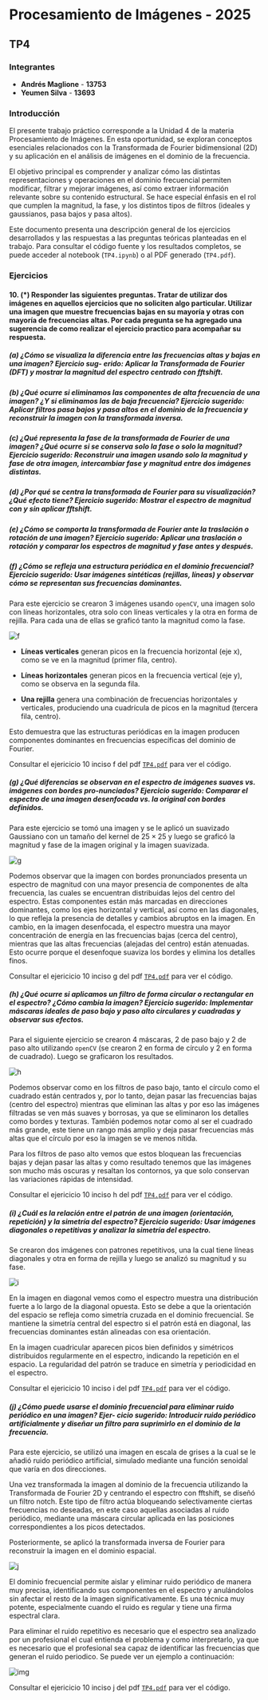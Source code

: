 # Procesamiento de Imágenes - 2025
## TP4

### Integrantes
- **Andrés Maglione** - **13753**
- **Yeumen Silva** - **13693**

### Introducción
El presente trabajo práctico corresponde a la Unidad 4 de la materia Procesamiento de Imágenes. En esta oportunidad, se exploran conceptos esenciales relacionados con la Transformada de Fourier bidimensional (2D) y su aplicación en el análisis de imágenes en el dominio de la frecuencia.

El objetivo principal es comprender y analizar cómo las distintas representaciones y operaciones en el dominio frecuencial permiten modificar, filtrar y mejorar imágenes, así como extraer información relevante sobre su contenido estructural. Se hace especial énfasis en el rol que cumplen la magnitud, la fase, y los distintos tipos de filtros (ideales y gaussianos, pasa bajos y pasa altos).

Este documento presenta una descripción general de los ejercicios desarrollados y las respuestas a las preguntas teóricas planteadas en el trabajo. Para consultar el código fuente y los resultados completos, se puede acceder al notebook (`TP4.ipynb`) o al PDF generado (`TP4.pdf`).

### Ejercicios

#### 10. (*) Responder las siguientes preguntas. Tratar de utilizar dos imágenes en aquellos ejercicios que no soliciten algo particular. Utilizar una imagen que muestre frecuencias bajas en su mayorı́a y otras con mayorı́a de frecuencias altas. Por cada pregunta se ha agregado una sugerencia de como realizar el ejercicio practico para acompañar su respuesta.


##### (a) ¿Cómo se visualiza la diferencia entre las frecuencias altas y bajas en una imagen? Ejercicio sug- erido: Aplicar la Transformada de Fourier (DFT) y mostrar la magnitud del espectro centrado con fftshift.


##### (b) ¿Qué ocurre si eliminamos las componentes de alta frecuencia de una imagen? ¿Y si eliminamos las de baja frecuencia? Ejercicio sugerido: Aplicar filtros pasa bajos y pasa altos en el dominio de la frecuencia y reconstruir la imagen con la transformada inversa.

##### (c) ¿Qué representa la fase de la transformada de Fourier de una imagen? ¿Qué ocurre si se conserva solo la fase o solo la magnitud? Ejercicio sugerido: Reconstruir una imagen usando solo la magnitud y fase de otra imagen, intercambiar fase y magnitud entre dos imágenes distintas.

##### (d) ¿Por qué se centra la transformada de Fourier para su visualización? ¿Qué efecto tiene? Ejercicio sugerido: Mostrar el espectro de magnitud con y sin aplicar fftshift.

##### (e) ¿Cómo se comporta la transformada de Fourier ante la traslación o rotación de una imagen? Ejercicio sugerido: Aplicar una traslación o rotación y comparar los espectros de magnitud y fase antes y después.

##### (f) ¿Cómo se refleja una estructura periódica en el dominio frecuencial? Ejercicio sugerido: Usar imágenes sintéticas (rejillas, lı́neas) y observar cómo se representan sus frecuencias dominantes.

Para este ejercicio se crearon 3 imágenes usando `openCV`, una imagen solo con líneas horizontales, otra solo con líneas verticales y la otra en forma de rejilla. Para cada una de ellas se graficó tanto la magnitud como la fase.

![f](./imagenes_reporte/1.png)

- **Líneas verticales** generan picos en la frecuencia horizontal (eje x), como se ve en la magnitud (primer fila, centro).

- **Líneas horizontales** generan picos en la frecuencia vertical (eje y), como se observa en la segunda fila.

- **Una rejilla** genera una combinación de frecuencias horizontales y verticales, produciendo una cuadrícula de picos en la magnitud (tercera fila, centro).

Esto demuestra que las estructuras periódicas en la imagen producen componentes dominantes en frecuencias específicas del dominio de Fourier.

Consultar el ejericicio 10 inciso f del pdf [`TP4.pdf`](TP4.pdf) para ver el código.


##### (g) ¿Qué diferencias se observan en el espectro de imágenes suaves vs. imágenes con bordes pro-nunciados? Ejercicio sugerido: Comparar el espectro de una imagen desenfocada vs. la original con bordes definidos.

Para este ejercicio se tomó una imagen y se le aplicó un suavizado Gaussiano con un tamaño del kernel de $25 \times 25$ y luego se graficó la magnitud y fase de la imagen original y la imagen suavizada.

![g](./imagenes_reporte/2.png)

Podemos observar que la imagen con bordes pronunciados presenta un espectro de magnitud con una mayor presencia de componentes de alta frecuencia, las cuales se encuentran distribuidas lejos del centro del espectro. Estas componentes están más marcadas en direcciones dominantes, como los ejes horizontal y vertical, así como en las diagonales, lo que refleja la presencia de detalles y cambios abruptos en la imagen. En cambio, en la imagen desenfocada, el espectro muestra una mayor concentración de energía en las frecuencias bajas (cerca del centro), mientras que las altas frecuencias (alejadas del centro) están atenuadas. Esto ocurre porque el desenfoque suaviza los bordes y elimina los detalles finos.

Consultar el ejericicio 10 inciso g del pdf [`TP4.pdf`](TP4.pdf) para ver el código.


##### (h) ¿Qué ocurre si aplicamos un filtro de forma circular o rectangular en el espectro? ¿Cómo cambia la imagen? Ejercicio sugerido: Implementar máscaras ideales de paso bajo y paso alto circulares y cuadradas y observar sus efectos.

Para el siguiente ejercicio se crearon 4 máscaras, 2 de paso bajo y 2 de paso alto utilizando `openCV` (se crearon 2 en forma de círculo y 2 en forma de cuadrado). Luego se graficaron los resultados.

![h](./imagenes_reporte/3.png)

Podemos observar como en los filtros de paso bajo, tanto el círculo como el cuadrado están centrados y, por lo tanto, dejan pasar las frecuencias bajas (centro del espectro) mientras que eliminan las altas y por eso las imágenes filtradas se ven más suaves y borrosas, ya que se eliminaron los detalles como bordes y texturas. También podemos notar como al ser el cuadrado más grande, este tiene un rango más amplio y deja pasar frecuencias más altas que el círculo por eso la imagen se ve menos nítida.

Para los filtros de paso alto vemos que estos bloquean las frecuencias bajas y dejan pasar las altas y como resultado tenemos que las imágenes son mucho más oscuras y resaltan los contornos, ya que solo conservan las variaciones rápidas de intensidad.

Consultar el ejericicio 10 inciso h del pdf [`TP4.pdf`](TP4.pdf) para ver el código.


##### (i) ¿Cuál es la relación entre el patrón de una imagen (orientación, repetición) y la simetrı́a del espectro? Ejercicio sugerido: Usar imágenes diagonales o repetitivas y analizar la simetrı́a del espectro.

Se crearon dos imágenes con patrones repetitivos, una la cual tiene líneas diagonales y otra en forma de rejilla y luego se analizó su magnitud y su fase.


![i](./imagenes_reporte/4.png)

En la imagen en diagonal vemos como el espectro muestra una distribución fuerte a lo largo de la diagonal opuesta. Esto se debe a que la orientación del espacio se refleja como simetría cruzada en el dominio frecuencial. Se mantiene la simetría central del espectro si el patrón está en diagonal, las frecuencias dominantes están alineadas con esa orientación.


En la imagen cuadricular aparecen picos bien definidos y simétricos distribuidos regularmente en el espectro, indicando la repetición en el espacio. La regularidad del patrón se traduce en simetría y periodicidad en el espectro.

Consultar el ejericicio 10 inciso i del pdf [`TP4.pdf`](TP4.pdf) para ver el código.


##### (j) ¿Cómo puede usarse el dominio frecuencial para eliminar ruido periódico en una imagen? Ejer- cicio sugerido: Introducir ruido periódico artificialmente y diseñar un filtro para suprimirlo en el dominio de la frecuencia.

Para este ejercicio, se utilizó una imagen en escala de grises a la cual se le añadió ruido periódico artificial, simulado mediante una función senoidal que varía en dos direcciones.

Una vez transformada la imagen al dominio de la frecuencia utilizando la Transformada de Fourier 2D y centrando el espectro con fftshift, se diseñó un filtro notch. Este tipo de filtro actúa bloqueando selectivamente ciertas frecuencias no deseadas, en este caso aquellas asociadas al ruido periódico, mediante una máscara circular aplicada en las posiciones correspondientes a los picos detectados.

Posteriormente, se aplicó la transformada inversa de Fourier para reconstruir la imagen en el dominio espacial.


![j](./imagenes_reporte/5.png)


El dominio frecuencial permite aislar y eliminar ruido periódico de manera muy precisa, identificando sus componentes en el espectro y anulándolos sin afectar el resto de la imagen significativamente. Es una técnica muy potente, especialmente cuando el ruido es regular y tiene una firma espectral clara.

Para eliminar el ruido repetitivo es necesario que el espectro sea analizado por un profesional el cual entienda el problema y como interpretarlo, ya que es necesario que el profesional sea capaz de identificar las frecuencias que generan el ruido periodico. Se puede ver un ejemplo a continuación:

![img](./imagenes_reporte/6.png)

Consultar el ejericicio 10 inciso j del pdf [`TP4.pdf`](TP4.pdf) para ver el código.